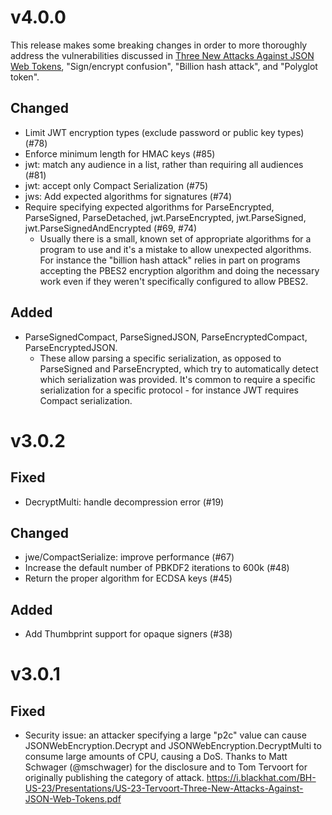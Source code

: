 # v4.0.0

This release makes some breaking changes in order to more thoroughly
address the vulnerabilities discussed in [Three New Attacks Against JSON Web
Tokens][1], "Sign/encrypt confusion", "Billion hash attack", and "Polyglot
token".

## Changed

 - Limit JWT encryption types (exclude password or public key types) (#78)
 - Enforce minimum length for HMAC keys (#85)
 - jwt: match any audience in a list, rather than requiring all audiences (#81)
 - jwt: accept only Compact Serialization (#75)
 - jws: Add expected algorithms for signatures (#74)
 - Require specifying expected algorithms for ParseEncrypted,
   ParseSigned, ParseDetached, jwt.ParseEncrypted, jwt.ParseSigned,
   jwt.ParseSignedAndEncrypted (#69, #74)
   - Usually there is a small, known set of appropriate algorithms for a program
     to use and it's a mistake to allow unexpected algorithms. For instance the
     "billion hash attack" relies in part on programs accepting the PBES2
     encryption algorithm and doing the necessary work even if they weren't
     specifically configured to allow PBES2.

## Added

 - ParseSignedCompact, ParseSignedJSON, ParseEncryptedCompact, ParseEncryptedJSON.
   - These allow parsing a specific serialization, as opposed to ParseSigned and
     ParseEncrypted, which try to automatically detect which serialization was
     provided. It's common to require a specific serialization for a specific
     protocol - for instance JWT requires Compact serialization.

[1]: https://i.blackhat.com/BH-US-23/Presentations/US-23-Tervoort-Three-New-Attacks-Against-JSON-Web-Tokens.pdf

# v3.0.2

## Fixed

 - DecryptMulti: handle decompression error (#19)

## Changed

 - jwe/CompactSerialize: improve performance (#67)
 - Increase the default number of PBKDF2 iterations to 600k (#48)
 - Return the proper algorithm for ECDSA keys (#45)

## Added

 - Add Thumbprint support for opaque signers (#38)

# v3.0.1

## Fixed

 - Security issue: an attacker specifying a large "p2c" value can cause
   JSONWebEncryption.Decrypt and JSONWebEncryption.DecryptMulti to consume large
   amounts of CPU, causing a DoS. Thanks to Matt Schwager (@mschwager) for the
   disclosure and to Tom Tervoort for originally publishing the category of attack.
   https://i.blackhat.com/BH-US-23/Presentations/US-23-Tervoort-Three-New-Attacks-Against-JSON-Web-Tokens.pdf
